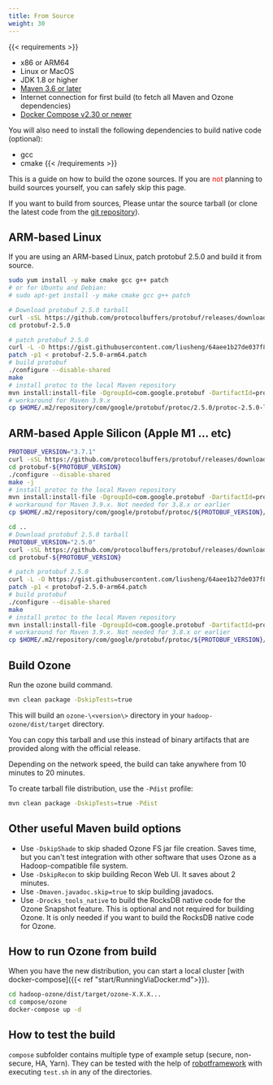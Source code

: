 ```yaml
---
title: From Source
weight: 30
---
```

<!---
  Licensed to the Apache Software Foundation (ASF) under one or more
  contributor license agreements.  See the NOTICE file distributed with
  this work for additional information regarding copyright ownership.
  The ASF licenses this file to You under the Apache License, Version 2.0
  (the "License"); you may not use this file except in compliance with
  the License.  You may obtain a copy of the License at

      http://www.apache.org/licenses/LICENSE-2.0

  Unless required by applicable law or agreed to in writing, software
  distributed under the License is distributed on an "AS IS" BASIS,
  WITHOUT WARRANTIES OR CONDITIONS OF ANY KIND, either express or implied.
  See the License for the specific language governing permissions and
  limitations under the License.
-->

{{< requirements >}}
* x86 or ARM64
* Linux or MacOS
* JDK 1.8 or higher
* [Maven 3.6 or later](https://maven.apache.org/download.cgi)
* Internet connection for first build (to fetch all Maven and Ozone dependencies)
* [Docker Compose v2.30 or newer](https://docs.docker.com/compose/install/)

You will also need to install the following dependencies to build native code (optional):
* gcc
* cmake
{{< /requirements >}}

<div class="alert alert-info" role="alert">

This is a guide on how to build the ozone sources.  If you are <font
color="red">not</font>
planning to build sources yourself, you can safely skip this page.

</div>

If you want to build from sources, Please untar the source tarball (or clone the latest code 
from the [git repository](https://github.com/apache/ozone)).

## ARM-based Linux
If you are using an ARM-based Linux, patch protobuf 2.5.0 and build it from source.

```bash
sudo yum install -y make cmake gcc g++ patch
# or for Ubuntu and Debian:
# sudo apt-get install -y make cmake gcc g++ patch

# Download protobuf 2.5.0 tarball
curl -sSL https://github.com/protocolbuffers/protobuf/releases/download/v2.5.0/protobuf-2.5.0.tar.gz | tar zx
cd protobuf-2.5.0

# patch protobuf 2.5.0
curl -L -O https://gist.githubusercontent.com/liusheng/64aee1b27de037f8b9ccf1873b82c413/raw/118c2fce733a9a62a03281753572a45b6efb8639/protobuf-2.5.0-arm64.patch
patch -p1 < protobuf-2.5.0-arm64.patch
# build protobuf
./configure --disable-shared
make
# install protoc to the local Maven repository
mvn install:install-file -DgroupId=com.google.protobuf -DartifactId=protoc -Dversion=2.5.0 -Dclassifier=linux-aarch_64 -Dpackaging=exe -Dfile=src/protoc
# workaround for Maven 3.9.x
cp $HOME/.m2/repository/com/google/protobuf/protoc/2.5.0/protoc-2.5.0-linux-aarch_64 $HOME/.m2/repository/com/google/protobuf/protoc/2.5.0/protoc-2.5.0-linux-aarch_64.exe
```

## ARM-based Apple Silicon (Apple M1 ... etc)

```bash
PROTOBUF_VERSION="3.7.1"
curl -sSL https://github.com/protocolbuffers/protobuf/releases/download/v${PROTOBUF_VERSION}/protobuf-all-${PROTOBUF_VERSION}.tar.gz | tar zx
cd protobuf-${PROTOBUF_VERSION}
./configure --disable-shared
make -j
# install protoc to the local Maven repository
mvn install:install-file -DgroupId=com.google.protobuf -DartifactId=protoc -Dversion=${PROTOBUF_VERSION} -Dclassifier=osx-aarch_64 -Dpackaging=exe -Dfile=src/protoc
# workaround for Maven 3.9.x. Not needed for 3.8.x or earlier
cp $HOME/.m2/repository/com/google/protobuf/protoc/${PROTOBUF_VERSION}/protoc-${PROTOBUF_VERSION}-osx-aarch_64 $HOME/.m2/repository/com/google/protobuf/protoc/${PROTOBUF_VERSION}/protoc-${PROTOBUF_VERSION}-osx-aarch_64.exe

cd ..
# Download protobuf 2.5.0 tarball
PROTOBUF_VERSION="2.5.0"
curl -sSL https://github.com/protocolbuffers/protobuf/releases/download/v${PROTOBUF_VERSION}/protobuf-${PROTOBUF_VERSION}.tar.gz | tar zx
cd protobuf-${PROTOBUF_VERSION}

# patch protobuf 2.5.0
curl -L -O https://gist.githubusercontent.com/liusheng/64aee1b27de037f8b9ccf1873b82c413/raw/118c2fce733a9a62a03281753572a45b6efb8639/protobuf-2.5.0-arm64.patch
patch -p1 < protobuf-2.5.0-arm64.patch
# build protobuf
./configure --disable-shared
make
# install protoc to the local Maven repository
mvn install:install-file -DgroupId=com.google.protobuf -DartifactId=protoc -Dversion=${PROTOBUF_VERSION} -Dclassifier=osx-aarch_64 -Dpackaging=exe -Dfile=src/protoc
# workaround for Maven 3.9.x. Not needed for 3.8.x or earlier
cp $HOME/.m2/repository/com/google/protobuf/protoc/${PROTOBUF_VERSION}/protoc-${PROTOBUF_VERSION}-osx-aarch_64 $HOME/.m2/repository/com/google/protobuf/protoc/${PROTOBUF_VERSION}/protoc-${PROTOBUF_VERSION}-osx-aarch_64.exe
```

## Build Ozone
Run the ozone build command.

```bash
mvn clean package -DskipTests=true
```
This will build an `ozone-\<version\>` directory in your `hadoop-ozone/dist/target` directory.

You can copy this tarball and use this instead of binary artifacts that are
provided along with the official release.

Depending on the network speed, the build can take anywhere from 10 minutes to 20 minutes.

To create tarball file distribution, use the `-Pdist` profile:

```bash
mvn clean package -DskipTests=true -Pdist
```

## Other useful Maven build options

* Use `-DskipShade` to skip shaded Ozone FS jar file creation. Saves time, but you can't test integration with other software that uses Ozone as a Hadoop-compatible file system.
* Use `-DskipRecon` to skip building Recon Web UI. It saves about 2 minutes.
* Use `-Dmaven.javadoc.skip=true` to skip building javadocs.
* Use `-Drocks_tools_native` to build the RocksDB native code for the Ozone Snapshot feature. This is optional and not required for building Ozone. It is only needed if you want to build the RocksDB native code for Ozone.


## How to run Ozone from build

When you have the new distribution, you can start a local cluster [with docker-compose]({{< ref "start/RunningViaDocker.md">}}).

```bash
cd hadoop-ozone/dist/target/ozone-X.X.X...
cd compose/ozone
docker-compose up -d
```

## How to test the build

`compose` subfolder contains multiple type of example setup (secure, non-secure, HA, Yarn). They can be tested with the help of [robotframework](http://robotframework.org/) with executing `test.sh` in any of the directories.
